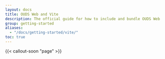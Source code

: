 ```yaml
---
layout: docs
title: OUDS Web and Vite
description: The official guide for how to include and bundle OUDS Web's CSS and JavaScript in your project using Vite.
group: getting-started
aliases:
  - "/docs/getting-started/vite/"
toc: true
---
```


{{< callout-soon "page" >}}

